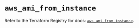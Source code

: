 # `aws_ami_from_instance`

Refer to the Terraform Registry for docs: [`aws_ami_from_instance`](https://registry.terraform.io/providers/hashicorp/aws/5.95.0/docs/resources/ami_from_instance).
